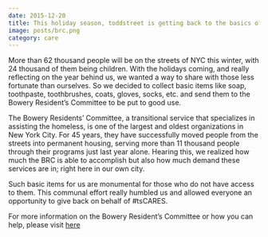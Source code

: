```yaml
---
date: 2015-12-20
title: This holiday season, toddstreet is getting back to the basics of giving.
image: posts/brc.png
category: care
---
```


More than 62 thousand people will be on the streets of NYC this winter, with 24 thousand of them being children. With the holidays coming, and really reflecting on the year behind us, we wanted a way to share with those less fortunate than ourselves. So we decided to collect basic items like soap, toothpaste, toothbrushes, coats, gloves, socks, etc. and send them to the Bowery Resident’s Committee to be put to good use.

The Bowery Residents’ Committee, a transitional service that specializes in assisting the homeless, is one of the largest and oldest organizations in New York City. For 45 years, they have successfully moved people from the streets into permanent housing, serving more than 11 thousand people through their programs just last year alone. Hearing this, we realized how much the BRC is able to accomplish but also how much demand these services are in; right here in our own city.

Such basic items for us are monumental for those who do not have access to them. This communal effort really humbled us and allowed everyone an opportunity to give back on behalf of #tsCARES.

For more information on the Bowery Resident’s Committee or how you can help, please visit [here](http://www.brc.org/)
